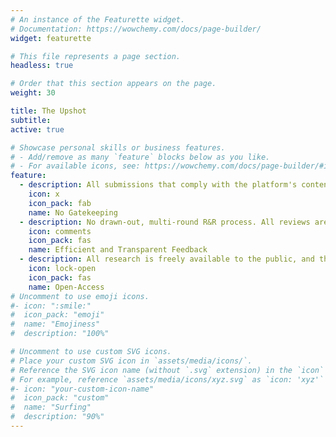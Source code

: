 ```yaml
---
# An instance of the Featurette widget.
# Documentation: https://wowchemy.com/docs/page-builder/
widget: featurette

# This file represents a page section.
headless: true

# Order that this section appears on the page.
weight: 30

title: The Upshot
subtitle:
active: true

# Showcase personal skills or business features.
# - Add/remove as many `feature` blocks below as you like.
# - For available icons, see: https://wowchemy.com/docs/page-builder/#icons
feature:
  - description: All submissions that comply with the platform's content policies are accepted after completing Aletheia's peer feedback process.
    icon: x
    icon_pack: fab
    name: No Gatekeeping
  - description: No drawn-out, multi-round R&R process. All reviews are signed and publicly available.
    icon: comments
    icon_pack: fas
    name: Efficient and Transparent Feedback
  - description: All research is freely available to the public, and there are no publication fees.
    icon: lock-open
    icon_pack: fas
    name: Open-Access
# Uncomment to use emoji icons.
#- icon: ":smile:"
#  icon_pack: "emoji"
#  name: "Emojiness"
#  description: "100%"

# Uncomment to use custom SVG icons.
# Place your custom SVG icon in `assets/media/icons/`.
# Reference the SVG icon name (without `.svg` extension) in the `icon` field.
# For example, reference `assets/media/icons/xyz.svg` as `icon: 'xyz'`
#- icon: "your-custom-icon-name"
#  icon_pack: "custom"
#  name: "Surfing"
#  description: "90%"
---
```


